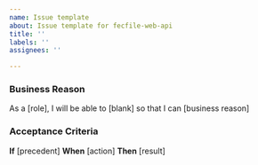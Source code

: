 ```yaml
---
name: Issue template
about: Issue template for fecfile-web-api
title: ''
labels: ''
assignees: ''

---
```


### Business Reason ### 

As a [role], I will be able to [blank] so that I can [business reason]

### Acceptance Criteria ### 

**If** [precedent]
**When** [action]
**Then** [result]
